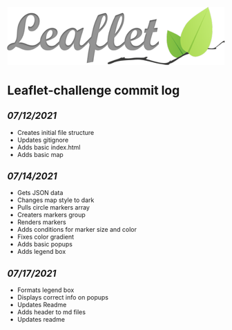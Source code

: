 ![header](resources/logo.png)

# Leaflet-challenge commit log

## *07/12/2021*
- Creates initial file structure
- Updates gitignore
- Adds basic index.html
- Adds basic map

## *07/14/2021*
- Gets JSON data
- Changes map style to dark
- Pulls circle markers array
- Creaters markers group
- Renders markers
- Adds conditions for marker size and color
- Fixes color gradient
- Adds basic popups
- Adds legend box

## *07/17/2021*
- Formats legend box
- Displays correct info on popups
- Updates Readme
- Adds header to md files
- Updates readme